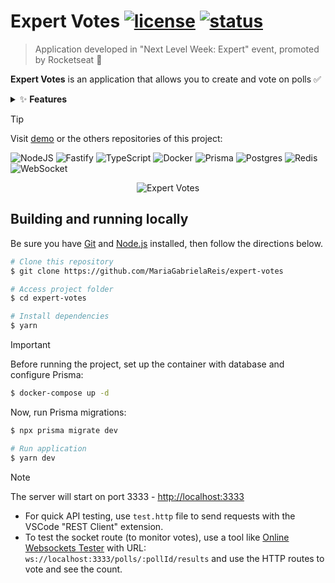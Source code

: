 # Expert Votes [![license](https://img.shields.io/badge/LICENCE-MIT-blue)]() [![status](https://img.shields.io/badge/STATUS-DONE-brightgreen)]()

> Application developed in "Next Level Week: Expert" event, promoted by Rocketseat 🚀 <br>

**Expert Votes** is an application that allows you to create and vote on polls ✅

<details>
  <summary>✨ <b>Features</b> </summary>

- [x] Create a poll (with N options)
- [x] Get poll details
- [x] Vote
- [x] Monitor votes in real time
</details>

> [!TIP]
> Visit [demo]() or the others repositories of this project:

![NodeJS](https://img.shields.io/badge/node.js-6DA55F?style=for-the-badge&logo=node.js&logoColor=white) ![Fastify](https://img.shields.io/badge/fastify-%23000000.svg?style=for-the-badge&logo=fastify&logoColor=white) ![TypeScript](https://img.shields.io/badge/typescript-%23007ACC.svg?style=for-the-badge&logo=typescript&logoColor=white)  ![Docker](https://img.shields.io/badge/docker-%230db7ed.svg?style=for-the-badge&logo=docker&logoColor=white) ![Prisma](https://img.shields.io/badge/Prisma-3982CE?style=for-the-badge&logo=Prisma&logoColor=white) ![Postgres](https://img.shields.io/badge/postgres-%23316192.svg?style=for-the-badge&logo=postgresql&logoColor=white) ![Redis](https://img.shields.io/badge/redis-%23DD0031.svg?style=for-the-badge&logo=redis&logoColor=white) ![WebSocket](https://img.shields.io/badge/WebSocket-gray?style=for-the-badge&logo=socket.io&badgeColor=010101)

<div align="center">
  <img alt="Expert Votes" src="" />
</div>


## Building and running locally

Be sure you have [Git](https://git-scm.com/downloads) and [Node.js](https://nodejs.org/) installed, then follow the directions below.

```bash
# Clone this repository
$ git clone https://github.com/MariaGabrielaReis/expert-votes

# Access project folder
$ cd expert-votes

# Install dependencies
$ yarn
```

> [!IMPORTANT]
> Before running the project, set up the container with database and configure Prisma:
>
> ```bash
> $ docker-compose up -d
> ```
>
> Now, run Prisma migrations:
>
> ```bash
> $ npx prisma migrate dev
> ```

```bash
# Run application
$ yarn dev
```

> [!NOTE]
> The server will start on port 3333 - <http://localhost:3333>
>
> - For quick API testing, use `test.http` file to send requests with the VSCode "REST Client" extension.
> - To test the socket route (to monitor votes), use a tool like [Online Websockets Tester](https://piehost.com/websocket-tester) with URL: `ws://localhost:3333/polls/:pollId/results` and use the HTTP routes to vote and see the count. 

